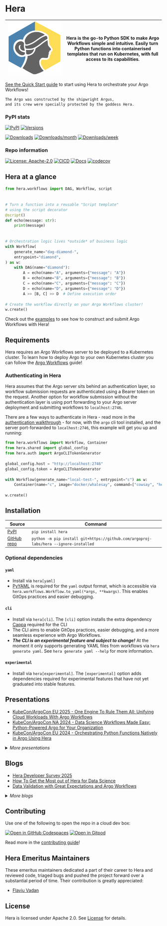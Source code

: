# Hera

| <img src="https://raw.githubusercontent.com/argoproj-labs/hera/main/docs/assets/hera-logo.svg" alt="Hera mascot"> | Hera is the go-to Python SDK to make Argo Workflows simple and intuitive. Easily turn Python functions into containerised templates that run on Kubernetes, with full access to its capabilities. |
|---|---|

[See the Quick Start guide](https://hera.readthedocs.io/en/stable/walk-through/quick-start/) to start using Hera to
orchestrate your Argo Workflows!

```text
The Argo was constructed by the shipwright Argus,
and its crew were specially protected by the goddess Hera.
```

### PyPI stats

[![PyPI](https://img.shields.io/pypi/v/hera.svg)](https://pypi.python.org/pypi/hera)
[![Versions](https://img.shields.io/pypi/pyversions/hera.svg)](https://github.com/argoproj-labs/hera)

[![Downloads](https://static.pepy.tech/badge/hera)](https://pepy.tech/project/hera)
[![Downloads/month](https://static.pepy.tech/badge/hera/month)](https://pepy.tech/project/hera)
[![Downloads/week](https://static.pepy.tech/badge/hera/week)](https://pepy.tech/project/hera)

### Repo information

[![License: Apache-2.0](https://img.shields.io/badge/License-Apache_2.0-blue.svg)](https://opensource.org/license/apache-2-0/)
[![CICD](https://github.com/argoproj-labs/hera/actions/workflows/cicd.yaml/badge.svg)](https://github.com/argoproj-labs/hera/actions/workflows/cicd.yaml)
[![Docs](https://readthedocs.org/projects/hera/badge/?version=latest)](https://hera.readthedocs.io/en/latest/?badge=latest)
[![codecov](https://codecov.io/gh/argoproj-labs/hera/branch/main/graph/badge.svg?token=x4tvsQRKXP)](https://codecov.io/gh/argoproj-labs/hera)

## Hera at a glance

```python
from hera.workflows import DAG, Workflow, script


# Turn a function into a reusable "Script template"
# using the script decorator
@script()
def echo(message: str):
    print(message)


# Orchestration logic lives *outside* of business logic
with Workflow(
    generate_name="dag-diamond-",
    entrypoint="diamond",
) as w:
    with DAG(name="diamond"):
        A = echo(name="A", arguments={"message": "A"})
        B = echo(name="B", arguments={"message": "B"})
        C = echo(name="C", arguments={"message": "C"})
        D = echo(name="D", arguments={"message": "D"})
        A >> [B, C] >> D  # Define execution order

# Create the workflow directly on your Argo Workflows cluster!
w.create()
```

Check out the [examples](./examples/workflows-examples.md) to see how to construct and submit Argo Workflows with Hera!

## Requirements

Hera requires an Argo Workflows server to be deployed to a Kubernetes cluster. To learn how to deploy Argo to your own
Kubernetes cluster you can follow the [Argo Workflows](https://argoproj.github.io/argo-workflows/quick-start/) guide!

### Authenticating in Hera

Hera assumes that the Argo server sits behind an authentication layer, so workflow submission requests are authenticated
using a Bearer token on the request. Another option for workflow submission without the authentication layer is using
port forwarding to your Argo server deployment and submitting workflows to `localhost:2746`.

There are a few ways to authenticate in Hera - read more in the
[authentication walkthrough](https://hera.readthedocs.io/en/stable/walk-through/authentication/) - for now, with the
`argo` cli tool installed, and the server port-forwarded to `localhost:2746`, this example will get you up and running:

```py
from hera.workflows import Workflow, Container
from hera.shared import global_config
from hera.auth import ArgoCLITokenGenerator

global_config.host = "http://localhost:2746"
global_config.token = ArgoCLITokenGenerator

with Workflow(generate_name="local-test-", entrypoint="c") as w:
    Container(name="c", image="docker/whalesay", command=["cowsay", "hello"])

w.create()
```

## Installation

| Source                                               | Command                                                                                                 |
|------------------------------------------------------|---------------------------------------------------------------------------------------------------------|
| [PyPI](https://pypi.org/project/hera/)               | `pip install hera`                                                                                      |
| [GitHub repo](https://github.com/argoproj-labs/hera) | `python -m pip install git+https://github.com/argoproj-labs/hera --ignore-installed` |


### Optional dependencies

#### `yaml`

- Install via `hera[yaml]`
- [PyYAML](https://pypi.org/project/PyYAML/) is required for the `yaml` output format, which is accessible via
  `hera.workflows.Workflow.to_yaml(*args, **kwargs)`. This enables GitOps practices and easier debugging.

#### `cli`

- Install via `hera[cli]`. The `[cli]` option installs the extra dependency [Cappa](https://github.com/DanCardin/cappa)
  required for the CLI
- The CLI aims to enable GitOps practices,
  easier debugging, and a more seamless experience with Argo Workflows.
- **_The CLI is an experimental feature and subject to change!_** At the moment it only supports generating YAML files
  from workflows via `hera generate yaml`. See `hera generate yaml --help` for more information.

#### `experimental`
 - Install via `hera[experimental]`. The `[experimental]` option adds dependencies required for experimental features that have not yet graduated into stable features.

## Presentations

<!-- Add 3 most recent talks here. Keep in sync with docs homepage (docs/index.md). -->

- [KubeCon/ArgoCon EU 2025 - One Engine To Rule Them All: Unifying Cloud Workloads With Argo Workflows](https://www.youtube.com/watch?v=Xpo5218Ark8&list=PLj6h78yzYM2N9MWCsU_4upn64NDtHGv6i&index=18)
- [KubeCon/ArgoCon NA 2024 - Data Science Workflows Made Easy: Python-Powered Argo for Your Organization](https://www.youtube.com/watch?v=hZOcj5uVQOo&list=PLj6h78yzYM2Ow7Jy0paxwrimeuFGONU_7&index=14)
- [KubeCon/ArgoCon EU 2024 - Orchestrating Python Functions Natively in Argo Using Hera](https://www.youtube.com/watch?v=4G3Q6VMBvfI&list=PLj6h78yzYM2NA4NbSC6_mQNza2r3WV87h&index=4)

<details><summary><i>More presentations</i></summary>

- [CNCF TAG App-Delivery @ KubeCon NA 2023 - Automating the Deployment of Data Workloads to Kubernetes with ArgoCD, Argo Workflows, and Hera](https://www.youtube.com/watch?v=NZCmYRVziGY&t=12481s&ab_channel=CNCFTAGAppDelivery)
- [KubeCon/ArgoCon NA 2023 - How to Train an LLM with Argo Workflows and Hera](https://www.youtube.com/watch?v=nRYf3GkKpss&ab_channel=CNCF%5BCloudNativeComputingFoundation%5D)
    - [Featured code](https://github.com/flaviuvadan/kubecon_na_23_llama2_finetune)
- [KubeCon/ArgoCon EU 2023 - Scaling gene therapy with Argo Workflows and Hera](https://www.youtube.com/watch?v=h2TEw8kd1Ds)
- [DoKC Town Hall #2 - Unsticking ourselves from Glue - Migrating PayIt's Data Pipelines to Argo Workflows and Hera](https://youtu.be/sSLFVIIEKcE?t=2088)
- [Argo Workflows and Events Community Meeting 15 June 2022 - Hera project update](https://youtu.be/sdkBDPOdQ-g?t=231)
- [Argo Workflows and Events Community Meeting 20 Oct 2021 - Hera introductory presentation](https://youtu.be/QETfzfVV-GY?t=181)

</details>

## Blogs

<!-- Add 3 most recent blogs here. Keep in sync with docs homepage (docs/index.md). -->

- [Hera Developer Survey 2025](https://dev.to/elliot_gunton_73028975583/hera-developer-survey-2025-168d)
- [How To Get the Most out of Hera for Data Science](https://pipekit.io/blog/how-to-get-the-most-out-of-hera-for-data-science)
- [Data Validation with Great Expectations and Argo Workflows](https://towardsdatascience.com/data-validation-with-great-expectations-and-argo-workflows-b8e3e2da2fcc)

<details><summary><i>More blogs</i></summary>

- [Hera introduction and motivation](https://www.dynotx.com/hera-the-missing-argo-workflows-python-sdk/)
- [Dyno is scaling gene therapy research with cloud-native tools like Argo Workflows and Hera](https://www.dynotx.com/argo-workflows-hera/)

</details>

## Contributing

Use one of the following to open the repo in a cloud dev box:

<a href="https://codespaces.new/argoproj-labs/hera"><img src=https://github.com/codespaces/badge.svg height="32" alt="Open in GitHub Codespaces"></a>
<a href="https://gitpod.io/#https://github.com/argoproj-labs/hera"><img src=https://gitpod.io/button/open-in-gitpod.svg height="32" alt="Open in Gitpod"></a>

Read more in the [contributing guide](./CONTRIBUTING.md)!

## Hera Emeritus Maintainers

These emeritus maintainers dedicated a part of their career to Hera and reviewed code, triaged bugs and pushed the
project forward over a substantial period of time. Their contribution is greatly appreciated:

- [Flaviu Vadan](https://github.com/flaviuvadan)

## License

Hera is licensed under Apache 2.0. See [License](https://github.com/argoproj-labs/hera/blob/main/LICENSE) for details.
